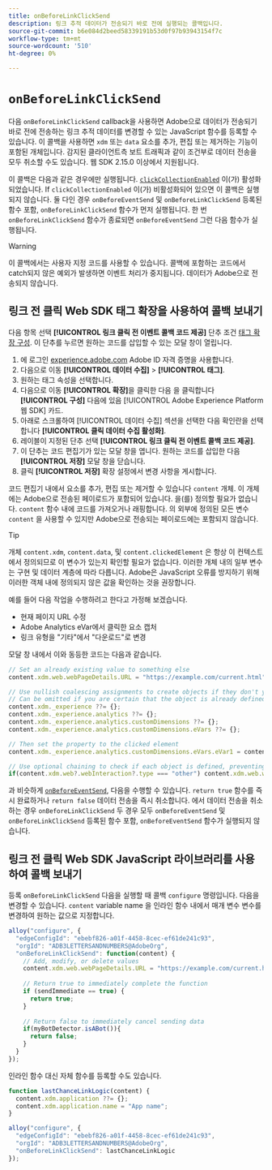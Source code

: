 ```yaml
---
title: onBeforeLinkClickSend
description: 링크 추적 데이터가 전송되기 바로 전에 실행되는 콜백입니다.
source-git-commit: b6e084d2beed58339191b53d0f97b93943154f7c
workflow-type: tm+mt
source-wordcount: '510'
ht-degree: 0%

---
```


# `onBeforeLinkClickSend`

다음 `onBeforeLinkClickSend` callback을 사용하면 Adobe으로 데이터가 전송되기 바로 전에 전송하는 링크 추적 데이터를 변경할 수 있는 JavaScript 함수를 등록할 수 있습니다. 이 콜백을 사용하면 `xdm` 또는 `data` 요소를 추가, 편집 또는 제거하는 기능이 포함된 개체입니다. 감지된 클라이언트측 보트 트래픽과 같이 조건부로 데이터 전송을 모두 취소할 수도 있습니다. 웹 SDK 2.15.0 이상에서 지원됩니다.

이 콜백은 다음과 같은 경우에만 실행됩니다. [`clickCollectionEnabled`](clickcollectionenabled.md) 이(가) 활성화되었습니다. If `clickCollectionEnabled` 이(가) 비활성화되어 있으면 이 콜백은 실행되지 않습니다. 둘 다인 경우 `onBeforeEventSend` 및 `onBeforeLinkClickSend` 등록된 함수 포함, `onBeforeLinkClickSend` 함수가 먼저 실행됩니다. 한 번 `onBeforeLinkClickSend` 함수가 종료되면 `onBeforeEventSend` 그런 다음 함수가 실행됩니다.

>[!WARNING]
>
>이 콜백에서는 사용자 지정 코드를 사용할 수 있습니다. 콜백에 포함하는 코드에서 catch되지 않은 예외가 발생하면 이벤트 처리가 중지됩니다. 데이터가 Adobe으로 전송되지 않습니다.

## 링크 전 클릭 Web SDK 태그 확장을 사용하여 콜백 보내기

다음 항목 선택 **[!UICONTROL 링크 클릭 전 이벤트 콜백 코드 제공]** 단추 조건 [태그 확장 구성](/help/tags/extensions/client/web-sdk/web-sdk-extension-configuration.md). 이 단추를 누르면 원하는 코드를 삽입할 수 있는 모달 창이 열립니다.

1. 에 로그인 [experience.adobe.com](https://experience.adobe.com) Adobe ID 자격 증명을 사용합니다.
1. 다음으로 이동 **[!UICONTROL 데이터 수집]** > **[!UICONTROL 태그]**.
1. 원하는 태그 속성을 선택합니다.
1. 다음으로 이동 **[!UICONTROL 확장]**&#x200B;을 클릭한 다음 을 클릭합니다 **[!UICONTROL 구성]** 다음에 있음 [!UICONTROL Adobe Experience Platform 웹 SDK] 카드.
1. 아래로 스크롤하여 [!UICONTROL 데이터 수집] 섹션을 선택한 다음 확인란을 선택합니다 **[!UICONTROL 클릭 데이터 수집 활성화]**.
1. 레이블이 지정된 단추 선택 **[!UICONTROL 링크 클릭 전 이벤트 콜백 코드 제공]**.
1. 이 단추는 코드 편집기가 있는 모달 창을 엽니다. 원하는 코드를 삽입한 다음 **[!UICONTROL 저장]** 모달 창을 닫습니다.
1. 클릭 **[!UICONTROL 저장]** 확장 설정에서 변경 사항을 게시합니다.

코드 편집기 내에서 요소를 추가, 편집 또는 제거할 수 있습니다 `content` 개체. 이 개체에는 Adobe으로 전송된 페이로드가 포함되어 있습니다. 을(를) 정의할 필요가 없습니다. `content` 함수 내에 코드를 가져오거나 래핑합니다. 의 외부에 정의된 모든 변수 `content` 을 사용할 수 있지만 Adobe으로 전송되는 페이로드에는 포함되지 않습니다.

>[!TIP]
>
>개체 `content.xdm`, `content.data`, 및 `content.clickedElement` 은 항상 이 컨텍스트에서 정의되므로 이 변수가 있는지 확인할 필요가 없습니다. 이러한 개체 내의 일부 변수는 구현 및 데이터 계층에 따라 다릅니다. Adobe은 JavaScript 오류를 방지하기 위해 이러한 객체 내에 정의되지 않은 값을 확인하는 것을 권장합니다.

예를 들어 다음 작업을 수행하려고 한다고 가정해 보겠습니다.

* 현재 페이지 URL 수정
* Adobe Analytics eVar에서 클릭한 요소 캡처
* 링크 유형을 &quot;기타&quot;에서 &quot;다운로드&quot;로 변경

모달 창 내에서 이와 동등한 코드는 다음과 같습니다.

```js
// Set an already existing value to something else
content.xdm.web.webPageDetails.URL = "https://example.com/current.html";

// Use nullish coalescing assignments to create objects if they don't yet exist, preventing undefined errors. 
// Can be omitted if you are certain that the object is already defined
content.xdm._experience ??= {};
content.xdm._experience.analytics ??= {};
content.xdm._experience.analytics.customDimensions ??= {};
content.xdm._experience.analytics.customDimensions.eVars ??= {};

// Then set the property to the clicked element
content.xdm._experience.analytics.customDimensions.eVars.eVar1 = content.clickedElement;

// Use optional chaining to check if each object is defined, preventing undefined errors
if(content.xdm.web?.webInteraction?.type === "other") content.xdm.web.webInteraction.type = "download";
```

과 비슷하게 [`onBeforeEventSend`](onbeforeeventsend.md), 다음을 수행할 수 있습니다. `return true` 함수를 즉시 완료하거나 `return false` 데이터 전송을 즉시 취소합니다. 에서 데이터 전송을 취소하는 경우 `onBeforeLinkClickSend` 두 경우 모두 `onBeforeEventSend` 및 `onBeforeLinkClickSend` 등록된 함수 포함, `onBeforeEventSend` 함수가 실행되지 않습니다.

## 링크 전 클릭 Web SDK JavaScript 라이브러리를 사용하여 콜백 보내기

등록 `onBeforeLinkClickSend` 다음을 실행할 때 콜백 `configure` 명령입니다. 다음을 변경할 수 있습니다. `content` variable name 을 인라인 함수 내에서 매개 변수 변수를 변경하여 원하는 값으로 지정합니다.

```js
alloy("configure", {
  "edgeConfigId": "ebebf826-a01f-4458-8cec-ef61de241c93",
  "orgId": "ADB3LETTERSANDNUMBERS@AdobeOrg",
  "onBeforeLinkClickSend": function(content) {
    // Add, modify, or delete values
    content.xdm.web.webPageDetails.URL = "https://example.com/current.html";
    
    // Return true to immediately complete the function
    if (sendImmediate == true) {
      return true;
    }
    
    // Return false to immediately cancel sending data
    if(myBotDetector.isABot()){
      return false;
    }
  }
});
```

인라인 함수 대신 자체 함수를 등록할 수도 있습니다.

```js
function lastChanceLinkLogic(content) {
  content.xdm.application ??= {};
  content.xdm.application.name = "App name";
}

alloy("configure", {
  "edgeConfigId": "ebebf826-a01f-4458-8cec-ef61de241c93",
  "orgId": "ADB3LETTERSANDNUMBERS@AdobeOrg",
  "onBeforeLinkClickSend": lastChanceLinkLogic
});    
```
